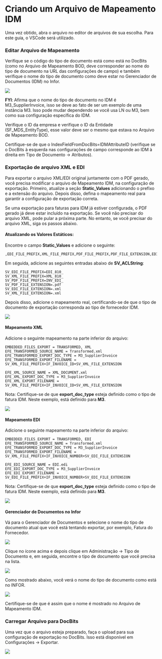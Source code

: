 # Criando um Arquivo de Mapeamento IDM

Uma vez obtido, abra o arquivo no editor de arquivos de sua escolha. Para este guia, o VSCode será utilizado.

### Editar Arquivo de Mapeamento

Verifique se o código do tipo de documento está como está no DocBits (como no Arquivo de Mapeamento BOD, deve corresponder ao nome do tipo de documento na URL das configurações de campo) e também verifique o nome do tipo de documento como deve estar no Gerenciador de Documentos (IDM) no Infor.

![](https://docs.docbits.com/~gitbook/image?url=https%3A%2F%2Flh7-us.googleusercontent.com%2FWHO0vg2W36yVFBq0ay0wBMFVzMfT6pNvHklt0o8N4tqUpM03jXJm2fykuYjyZh0z4wFTO4Eaeh39-D03re3a9utegrdVdsjHBfucmALA3B7YBWd92-9bcYr543G4MWftv0RosvTgFP3J6NNmLZAz5Dc\&width=768\&dpr=4\&quality=100\&sign=5bb93fe7\&sv=2)

**FYI**: Afirma que o nome do tipo de documento no IDM é M3\_SupplierInvoice, isso se deve ao fato de ser um exemplo de uma instância M3. Isso pode mudar dependendo se você usa LN ou M3, bem como sua configuração específica do IDM.

Verifique o ID da empresa e verifique o ID da Entidade (SF\_MDS\_EntityType), esse valor deve ser o mesmo que estava no Arquivo de Mapeamento BOD.

Certifique-se de que o IndexFieldFromDocBits=IDMAttributeID (verifique se o DocBits à esquerda nas configurações de campo corresponde ao IDM à direita em Tipo de Documento → Atributos).

### Exportação de arquivo XML e EDI

Para exportar o arquivo XML/EDI original juntamente com o PDF gerado, você precisa modificar o arquivo de Mapeamento IDM, na configuração de exportação. Primeiro, atualize a seção **Static\_Values** adicionando o prefixo e a extensão do arquivo. Depois disso, defina o mapeamento real para garantir a configuração de exportação correta.

Se uma exportação para faturas para IDM já estiver configurada, o PDF gerado já deve estar incluído na exportação. Se você não precisar do arquivo XML, pode pular a próxima parte. No entanto, se você precisar do arquivo XML, siga os passos abaixo.

#### Atualizando os Valores Estáticos:

Encontre o campo **Static\_Values** e adicione o seguinte:

```
,EDI_FILE_PREFIX,XML_FILE_PREFIX,PDF_FILE_PREFIX,PDF_FILE_EXTENSION,EDI_FILE_EXTENSION,XML_FILE_EXTENSION
```

Em seguida, adicione as seguintes entradas abaixo de **SV\_ACLString**:

```
SV_EDI_FILE_PREFIX=EDI_810_
SV_XML_FILE_PREFIX=XML_810_
SV_PDF_FILE_PREFIX=INV_EDI_
SV_PDF_FILE_EXTENSION=.pdf
SV_EDI_FILE_EXTENSION=.xml
SV_XML_FILE_EXTENSION=.xml
```

Depois disso, adicione o mapeamento real, certificando-se de que o tipo de documento de exportação corresponda ao tipo de fornecedor IDM.

![](https://docs.docbits.com/~gitbook/image?url=https%3A%2F%2F578966019-files.gitbook.io%2F%7E%2Ffiles%2Fv0%2Fb%2Fgitbook-x-prod.appspot.com%2Fo%2Fspaces%252FT2n2w4uDCJvv7CJ5zrdk%252Fuploads%252F6k18wa4zSaSZkvfEKMwW%252Fimage.png%3Falt%3Dmedia%26token%3De6c49d36-44b9-4d18-9d22-63d30205dbd5\&width=768\&dpr=4\&quality=100\&sign=3ac8bc32\&sv=2)

#### Mapeamento XML

Adicione o seguinte mapeamento na parte inferior do arquivo:

```
EMBEDDED_FILES_EXPORT = TRANSFORMED, XML
EFE_TRANSFORMED_SOURCE_NAME = Transformed.xml
EFE_TRANSFORMED_EXPORT_DOC_TYPE = M3_SupplierInvoice
EFE_TRANSFORMED_EXPORT_FILENAME = SV_XML_FILE_PREFIX+IF_INVOICE_ID+SV_XML_FILE_EXTENSION

EFE_XML_SOURCE_NAME = XML_DOCUMENT.xml
EFE_XML_EXPORT_DOC_TYPE = M3_SupplierInvoice
EFE_XML_EXPORT_FILENAME = SV_XML_FILE_PREFIX+IF_INVOICE_ID+SV_XML_FILE_EXTENSION
```

Nota: Certifique-se de que **export\_doc\_type** esteja definido como o tipo de fatura IDM. Neste exemplo, está definido para **M3**.

![](https://docs.docbits.com/~gitbook/image?url=https%3A%2F%2F578966019-files.gitbook.io%2F%7E%2Ffiles%2Fv0%2Fb%2Fgitbook-x-prod.appspot.com%2Fo%2Fspaces%252FT2n2w4uDCJvv7CJ5zrdk%252Fuploads%252FlXToG368VI7Fc7HDguCn%252Fimage.png%3Falt%3Dmedia%26token%3Dcb153977-34e1-4f5f-a416-60e3141b4aca\&width=768\&dpr=4\&quality=100\&sign=b7d9585c\&sv=2)

#### Mapeamento EDI

Adicione o seguinte mapeamento na parte inferior do arquivo:

```
EMBEDDED_FILES_EXPORT = TRANSFORMED, EDI
EFE_TRANSFORMED_SOURCE_NAME = Transformed.xml
EFE_TRANSFORMED_EXPORT_DOC_TYPE = M3_SupplierInvoice
EFE_TRANSFORMED_EXPORT_FILENAME = SV_XML_FILE_PREFIX+IF_INVOICE_NUMBER+SV_EDI_FILE_EXTENSION

EFE_EDI_SOURCE_NAME = EDI.edi
EFE_EDI_EXPORT_DOC_TYPE = M3_SupplierInvoice
EFE_EDI_EXPORT_FILENAME = SV_EDI_FILE_PREFIX+IF_INVOICE_NUMBER+SV_EDI_FILE_EXTENSION
```

Nota: Certifique-se de que **export\_doc\_type** esteja definido como o tipo de fatura IDM. Neste exemplo, está definido para **M3**.

![](https://docs.docbits.com/~gitbook/image?url=https%3A%2F%2F578966019-files.gitbook.io%2F%7E%2Ffiles%2Fv0%2Fb%2Fgitbook-x-prod.appspot.com%2Fo%2Fspaces%252FT2n2w4uDCJvv7CJ5zrdk%252Fuploads%252FSrF54zkGq6aYYuJq1KAI%252Fimage.png%3Falt%3Dmedia%26token%3D403c9bfa-7e97-4d3c-a4b0-1bb82b98fe50\&width=768\&dpr=4\&quality=100\&sign=a768865f\&sv=2)

#### Gerenciador de Documentos no Infor

Vá para o Gerenciador de Documentos e selecione o nome do tipo de documento atual que você está tentando exportar, por exemplo, Fatura do Fornecedor.

![](https://docs.docbits.com/~gitbook/image?url=https%3A%2F%2Flh7-us.googleusercontent.com%2FEV3uw3R1L6_RRANB7FRLwtUFMbv_KGtL4x6kAk6lEYhwI90UeG2uWqFD2Azpxv-SRFl9zfvdratOZbXxp2D1-SryLo3Boj2x9Xc4PQXJ6vUhX5c9pvhv4XHuCk-qMK51DZ885vRUJ5dwES7k84uhoyk\&width=768\&dpr=4\&quality=100\&sign=a2f25ec9\&sv=2)

Clique no ícone acima e depois clique em Administração → Tipo de Documento e, em seguida, encontre o tipo de documento que você precisa na lista.

![](https://docs.docbits.com/~gitbook/image?url=https%3A%2F%2Flh7-us.googleusercontent.com%2FldsuINS9SCUQm3E57s8j_95gzBGwHQFavcf6d3myg6tuVxRoQHtq8R-6we5OEJ63swDxwPc9w7hbySWqWdfaMsGdQpn99m6EchPY5f5DzXEj-8mjocwPNtdJVNP34CuPvw0JIImDgFX1Q05M8-ogZo8\&width=768\&dpr=4\&quality=100\&sign=a1149783\&sv=2)

Como mostrado abaixo, você verá o nome do tipo de documento como está no INFOR.

![](https://docs.docbits.com/~gitbook/image?url=https%3A%2F%2Flh7-us.googleusercontent.com%2FKSreWGS7TqdMP64BqtufM24xk0RDnNDHUZapnPsSuRj_umPJ3icll89KI2RYpbtet2F6ccL8QfYbl27-2j1nQPwQ0z-Nq873c4Tv72ee9AJhKMxynIUxmJKKsQQCupW_dpRfw_5BXm0WvAnw4HOALmw\&width=768\&dpr=4\&quality=100\&sign=62bfe0a6\&sv=2)

Certifique-se de que é assim que o nome é mostrado no Arquivo de Mapeamento IDM.

### Carregar Arquivo para DocBits

Uma vez que o arquivo esteja preparado, faça o upload para sua configuração de exportação no DocBits. Isso está disponível em Configurações → Exportar.

![](https://docs.docbits.com/~gitbook/image?url=https%3A%2F%2Flh7-us.googleusercontent.com%2FrUHhvImiWamK6JxnWSPL4JEioAJq3AmvdsubJDo-DoDV9F_i5mZ42YDnjqZUYKYSJu1Cetc_4fLwlvvmoZXYIzmBf3hoyW6RjfP9HQ8FkNDhW1IbLHvNTCHWFRaeCECdZ97u79-Eu37TvzqnqGPEayM\&width=768\&dpr=4\&quality=100\&sign=a13b8c88\&sv=2)
